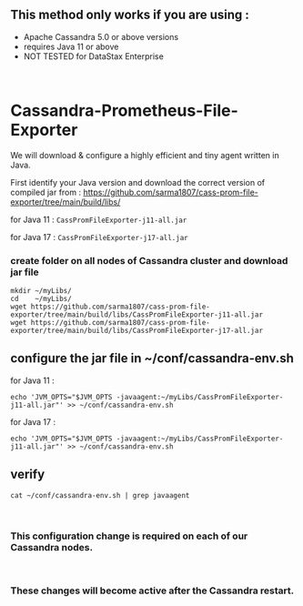 ## This method only works if you are using :
- Apache Cassandra 5.0 or above versions
- requires Java 11 or above
- NOT TESTED for DataStax Enterprise

<br>

# Cassandra-Prometheus-File-Exporter

We will download & configure a highly efficient and tiny agent written in Java.

First identify your Java version and download the correct version of compiled jar from :
https://github.com/sarma1807/cass-prom-file-exporter/tree/main/build/libs/

for Java 11 : ` CassPromFileExporter-j11-all.jar `

for Java 17 : ` CassPromFileExporter-j17-all.jar `

### create folder on all nodes of Cassandra cluster and download jar file

```
mkdir ~/myLibs/
cd    ~/myLibs/
wget https://github.com/sarma1807/cass-prom-file-exporter/tree/main/build/libs/CassPromFileExporter-j11-all.jar
wget https://github.com/sarma1807/cass-prom-file-exporter/tree/main/build/libs/CassPromFileExporter-j17-all.jar
```


## configure the jar file in ~/conf/cassandra-env.sh

for Java 11 :
```
echo 'JVM_OPTS="$JVM_OPTS -javaagent:~/myLibs/CassPromFileExporter-j11-all.jar"' >> ~/conf/cassandra-env.sh
```

for Java 17 :
```
echo 'JVM_OPTS="$JVM_OPTS -javaagent:~/myLibs/CassPromFileExporter-j11-all.jar"' >> ~/conf/cassandra-env.sh
```

## verify
```
cat ~/conf/cassandra-env.sh | grep javaagent
```

<br>

### This configuration change is required on each of our Cassandra nodes.

<br>

### These changes will become active after the Cassandra restart.

